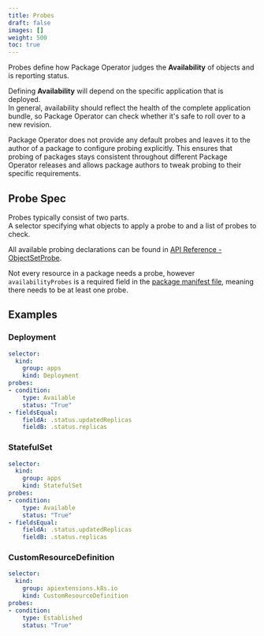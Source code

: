 ```yaml
---
title: Probes
draft: false
images: []
weight: 500
toc: true
---
```


Probes define how Package Operator judges the **Availability** of objects and is reporting status.

Defining **Availability** will depend on the specific application that is deployed.\
In general, availability should reflect the health of the complete application bundle, so Package Operator can check whether it's safe to roll over to a new revision.

Package Operator does not provide any default probes and leaves it to the author of a package to configure probing explicitly.
This ensures that probing of packages stays consistent throughout different Package Operator releases and allows package authors to tweak probing to their specific requirements.

## Probe Spec

Probes typically consist of two parts.\
A selector specifying what objects to apply a probe to and a list of probes to check.

All available probing declarations can be found in [API Reference - ObjectSetProbe](/docs/getting_started/api-reference/#objectsetprobe).

Not every resource in a package needs a probe, however `availabilityProbes` is a required field in the [package manifest
file](/docs/concepts/package-format), meaning there needs to be at least one probe.

## Examples

### Deployment

```yaml
selector:
  kind:
    group: apps
    kind: Deployment
probes:
- condition:
    type: Available
    status: "True"
- fieldsEqual:
    fieldA: .status.updatedReplicas
    fieldB: .status.replicas
```

### StatefulSet

```yaml
selector:
  kind:
    group: apps
    kind: StatefulSet
probes:
- condition:
    type: Available
    status: "True"
- fieldsEqual:
    fieldA: .status.updatedReplicas
    fieldB: .status.replicas
```

### CustomResourceDefinition

```yaml
selector:
  kind:
    group: apiextensions.k8s.io
    kind: CustomResourceDefinition
probes:
- condition:
    type: Established
    status: "True"
```
